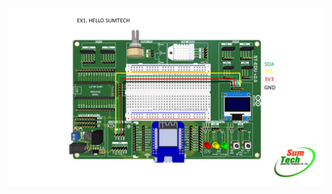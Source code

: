 
![Alt text](https://github.com/topwatcharakorn/EducationCode-by-SumTech/blob/main/Examples%20ST-EDU/OLED0.96''/Hello_Sumtech/HELLO%20SUMTECH.jpg?raw=true "Wiring digram")
